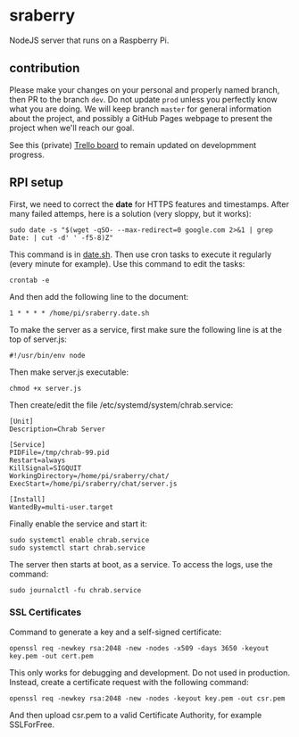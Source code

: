 # sraberry
NodeJS server that runs on a Raspberry Pi.

## contribution

Please make your changes on your personal and properly named branch, then PR to the branch `dev`. Do not update `prod` unless you perfectly know what you are doing. We will keep branch `master` for general information about the project, and possibly a GitHub Pages webpage to present the project when we'll reach our goal.

See this (private) [Trello board](https://trello.com/b/atZzWEwe/sraberry) to remain updated on developmment progress.

## RPI setup

First, we need to correct the **date** for HTTPS features and timestamps. After many failed
attemps, here is a solution (very sloppy, but it works):

    sudo date -s "$(wget -qSO- --max-redirect=0 google.com 2>&1 | grep Date: | cut -d' ' -f5-8)Z"

This command is in [date.sh](date.sh). Then use cron tasks to execute it regularly (every
minute for example). Use this command to edit the tasks:

    crontab -e

And then add the following line to the document:

    1 * * * * /home/pi/sraberry.date.sh

To make the server as a service, first make sure the following line is at the top of server.js:

    #!/usr/bin/env node

Then make server.js executable:

    chmod +x server.js

Then create/edit the file /etc/systemd/system/chrab.service:

    [Unit]
    Description=Chrab Server
    
    [Service]
    PIDFile=/tmp/chrab-99.pid
    Restart=always
    KillSignal=SIGQUIT
    WorkingDirectory=/home/pi/sraberry/chat/
    ExecStart=/home/pi/sraberry/chat/server.js
    
    [Install]
    WantedBy=multi-user.target

Finally enable the service and start it:

    sudo systemctl enable chrab.service
    sudo systemctl start chrab.service

The server then starts at boot, as a service. To access the logs, use the command:

    sudo journalctl -fu chrab.service

### SSL Certificates

Command to generate a key and a self-signed certificate:

    openssl req -newkey rsa:2048 -new -nodes -x509 -days 3650 -keyout key.pem -out cert.pem

This only works for debugging and development. Do not used in production. Instead, create a certificate request with the following command:

    openssl req -newkey rsa:2048 -new -nodes -keyout key.pem -out csr.pem

And then upload csr.pem to a valid Certificate Authority, for example SSLForFree.
